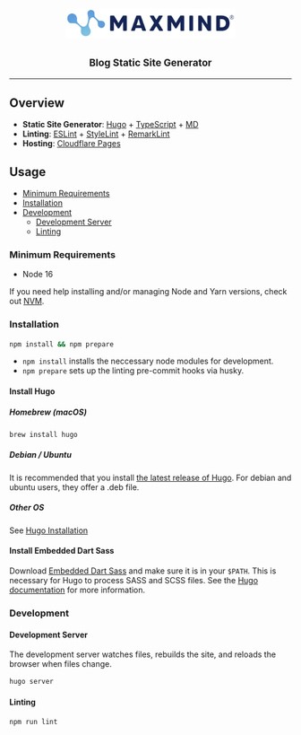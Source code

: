 <h2 align="center">
  <img
    alt="MaxMind"
    src="./assets/maxmind-logo.svg"
    width="300"
  />
  <br/>
  <br/>
  <small>Blog Static Site Generator</small>
</h3>

---

## Overview

- **Static Site Generator**: [Hugo](https://gohugo.io/) +
  [TypeScript](https://www.typescriptlang.org/) +
  [MD](https://www.markdownguide.org/)
- **Linting**: [ESLint](https://eslint.org/) +
  [StyleLint](https://stylelint.io/) +
  [RemarkLint](https://github.com/remarkjs/remark-lint)
- **Hosting**: [Cloudflare Pages](https://pages.cloudflare.com/)

## Usage

- [Minimum Requirements](#minimum-requirements)
- [Installation](#installation)
- [Development](#development)
  - [Development Server](#development-server)
  - [Linting](#linting)

### Minimum Requirements

- Node 16

If you need help installing and/or managing Node and Yarn versions, check out [NVM](https://github.com/nvm-sh/nvm).

### Installation

```sh
npm install && npm prepare
```

- `npm install` installs the neccessary node modules for development.
- `npm prepare` sets up the linting pre-commit hooks via husky.

#### Install Hugo

##### Homebrew (macOS)

```sh
brew install hugo
```

##### Debian / Ubuntu

It is recommended that you install [the latest release of Hugo](https://github.com/gohugoio/hugo/releases/latest).
For debian and ubuntu users, they offer a .deb file.

##### Other OS

See [Hugo Installation](https://gohugo.io/getting-started/installing/)

#### Install Embedded Dart Sass

Download [Embedded Dart Sass](https://github.com/sass/dart-sass-embedded/releases)
and make sure it is in your `$PATH`. This is necessary for Hugo to process SASS
and SCSS files. See the [Hugo documentation](https://gohugo.io/hugo-pipes/scss-sass/)
for more information.

### Development

#### Development Server

The development server watches files, rebuilds the site, and reloads the browser
when files change.

```sh
hugo server
```

#### Linting

```sh
npm run lint
```
